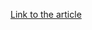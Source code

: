 [Link to the article](https://microsoft.com/security/blog/2021/05/27/new-sophisticated-email-based-attack-from-nobelium/)
